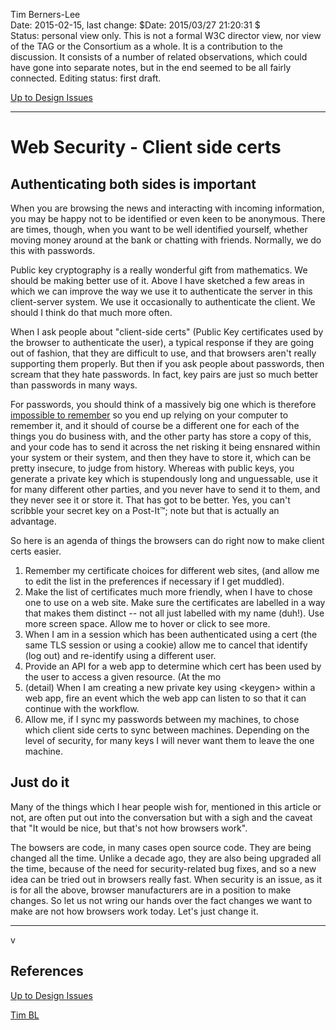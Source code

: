 Tim Berners-Lee  
Date: 2015-02-15, last change: $Date: 2015/03/27 21:20:31 $  
Status: personal view only. This is not a formal W3C director view, nor view
of the TAG or the Consortium as a whole. It is a contribution to the
discussion. It consists of a number of related observations, which could have
gone into separate notes, but in the end seemed to be all fairly connected.
Editing status: first draft.

[Up to Design Issues](https://www.w3.org/DesignIssues/./)

* * *

#  Web Security - Client side certs

## Authenticating both sides is important

When you are browsing the news and interacting with incoming information, you
may be happy not to be identified or even keen to be anonymous. There are
times, though, when you want to be well identified yourself, whether moving
money around at the bank or chatting with friends. Normally, we do this with
passwords.

Public key cryptography is a really wonderful gift from mathematics. We should
be making better use of it. Above I have sketched a few areas in which we can
improve the way we use it to authenticate the server in this client-server
system. We use it occasionally to authenticate the client. We should I think
do that much more often.

When I ask people about "client-side certs" (Public Key certificates used by
the browser to authenticate the user), a typical response if they are going
out of fashion, that they are difficult to use, and that browsers aren't
really supporting them properly. But then if you ask people about passwords,
then scream that they hate passwords. In fact, key pairs are just so much
better than passwords in many ways.

For passwords, you should think of a massively big one which is therefore
[impossible to remember](http://xkcd.com/936/) so you end up relying on your
computer to remember it, and it should of course be a different one for each
of the things you do business with, and the other party has store a copy of
this, and your code has to send it across the net risking it being ensnared
within your system or their system, and then they have to store it, which can
be pretty insecure, to judge from history. Whereas with public keys, you
generate a private key which is stupendously long and unguessable, use it for
many different other parties, and you never have to send it to them, and they
never see it or store it. That has got to be better. Yes, you can't scribble
your secret key on a Post-It™; note but that is actually an advantage.

So here is an agenda of things the browsers can do right now to make client
certs easier.

  1. Remember my certificate choices for different web sites, (and allow me to edit the list in the preferences if necessary if I get muddled). 
  2. Make the list of certificates much more friendly, when I have to chose one to use on a web site. Make sure the certificates are labelled in a way that makes them distinct -- not all just labelled with my name (duh!). Use more screen space. Allow me to hover or click to see more. 
  3. When I am in a session which has been authenticated using a cert (the same TLS session or using a cookie) allow me to cancel that identify (log out) and re-identify using a different user. 
  4. Provide an API for a web app to determine which cert has been used by the user to access a given resource. (At the mo 
  5. (detail) When I am creating a new private key using &lt;keygen> within a web app, fire an event which the web app can listen to so that it can continue with the workflow. 
  6. Allow me, if I sync my passwords between my machines, to chose which client side certs to sync between machines. Depending on the level of security, for many keys I will never want them to leave the one machine. 

## Just do it

Many of the things which I hear people wish for, mentioned in this article or
not, are often put out into the conversation but with a sigh and the caveat
that "It would be nice, but that's not how browsers work".

The bowsers are code, in many cases open source code. They are being changed
all the time. Unlike a decade ago, they are also being upgraded all the time,
because of the need for security-related bug fixes, and so a new idea can be
tried out in browsers really fast. When security is an issue, as it is for all
the above, browser manufacturers are in a position to make changes. So let us
not wring our hands over the fact changes we want to make are not how browsers
work today. Let's just change it.

* * *

v

## References

[Up to Design Issues](https://www.w3.org/DesignIssues/Overview.html)

[Tim BL](https://www.w3.org/People/Berners-Lee)

